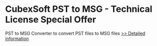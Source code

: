 # CubexSoft PST to MSG - Technical License Special Offer
PST to MSG Converter to convert PST files to MSG files
[>> Detailed information](https://secure.shareit.com/shareit/product.html?productid=300799820&affiliateid=200057808)